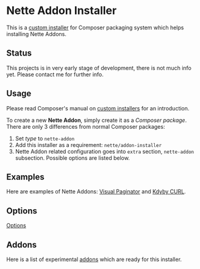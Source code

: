 # Nette Addon Installer

This is a [custom installer](http://getcomposer.org/doc/articles/custom-installers.md) for Composer packaging system which
helps installing Nette Addons.



## Status

This projects is in very early stage of development, there is not much info yet.
Please contact me for further info.



## Usage

Please read Composer's manual on [custom installers](http://getcomposer.org/doc/articles/custom-installers.md) for an introduction.

To create a new **Nette Addon**, simply create it as a *Composer package*. There are only 3 differences from normal Composer packages:

1. Set *type* to `nette-addon`
2. Add this installer as a requirement: `nette/addon-installer`
3. Nette Addon related configuration goes into `extra` section, `nette-addon` subsection. Possible options are listed below.



## Examples

Here are examples of Nette Addons: [Visual Paginator](https://github.com/juzna/nette-visual-paginator/blob/master/composer.json)
and [Kdyby CURL](https://github.com/juzna/nette-visual-paginator/blob/master/composer.json).



## Options

[Options](https://github.com/juzna/nette-addon-installer/blob/master/options.md)


## Addons

Here is a list of experimental [addons](https://github.com/juzna/nette-addon-installer/blob/master/addons.md) which are ready for this installer.
